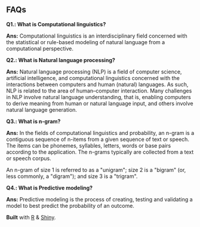 ## FAQs
<b>Q1.: What is Computational linguistics?</b>

<b>Ans:</b> Computational linguistics is an interdisciplinary field concerned with the statistical or rule-based modeling of natural language from a computational perspective.

<b>Q2.: What is Natural language processing?</b>

<b>Ans:</b>
Natural language processing (NLP) is a field of computer science, artificial intelligence, and computational linguistics concerned with the interactions between computers and human (natural) languages. As such, NLP is related to the area of human–computer interaction. Many challenges in NLP involve natural language understanding, that is, enabling computers to derive meaning from human or natural language input, and others involve natural language generation.

<b>Q3.: What is n-gram?</b>

<b>Ans:</b>
In the fields of computational linguistics and probability, an n-gram is a contiguous sequence of n-items from a given sequence of text or speech. The items can be phonemes, syllables, letters, words or base pairs according to the application. The n-grams typically are collected from a text or speech corpus.

An n-gram of size 1 is referred to as a "unigram"; size 2 is a "bigram" (or, less commonly, a "digram"); and size 3 is a "trigram".

<b>Q4.: What is Predictive modeling?</b>

<b>Ans:</b>
Predictive modeling is the process of creating, testing and validating a model to best predict the probability of an outcome.

<b>Built</b> with [R](http://www.r-project.org/) & [Shiny](http://shiny.rstudio.com).
